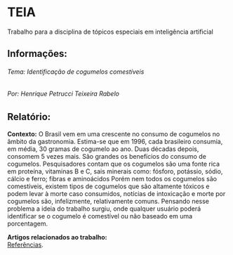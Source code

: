 # TEIA
Trabalho para a disciplina de tópicos especiais em inteligência artificial

## Informações:

###### Tema: Identificação de cogumelos comestíveis
###### Por: Henrique Petrucci Teixeira Rabelo

## Relatório:

**Contexto:** O Brasil vem em uma crescente no consumo de cogumelos no âmbito da gastronomia. Estima-se que em 1996, cada brasileiro consumia, em média, 30 gramas de cogumelo ao ano. Duas décadas depois, consomem 5 vezes mais.
São grandes os benefícios do consumo de cogumelos. 
Pesquisadores contam que os cogumelos são uma fonte rica em proteína, vitaminas B e C, sais minerais como: fósforo, potássio, sódio, cálcio e ferro; fibras e aminoácidos
Porém nem todos os cogumelos são comestíveis, existem  tipos de cogumelos que são altamente tóxicos e podem levar à morte caso consumidos, notícias de intoxicação e morte por cogumelos são, infelizmente,  relativamente comuns.
Pensando nesse problema a ideia do trabalho surgiu, onde qualquer usuário poderá identificar se o cogumelo é comestível ou não baseado em uma porcentagem.

**Artigos relacionados ao trabalho:**  
[Referências](https://github.com/IsHenrique/TEIA/blob/master/referencias.md).





